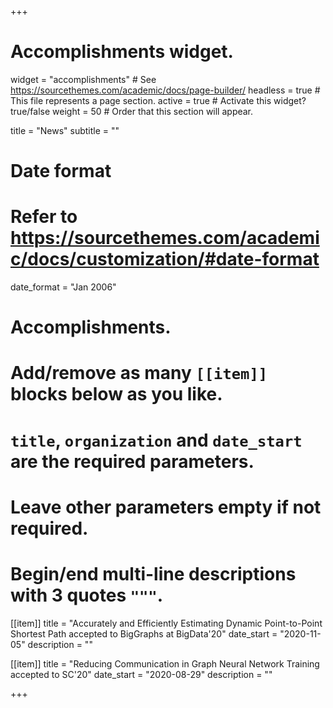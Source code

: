 +++
# Accomplishments widget.
widget = "accomplishments"  # See https://sourcethemes.com/academic/docs/page-builder/
headless = true  # This file represents a page section.
active = true  # Activate this widget? true/false
weight = 50  # Order that this section will appear.

title = "News"
subtitle = ""

# Date format
#   Refer to https://sourcethemes.com/academic/docs/customization/#date-format
date_format = "Jan 2006"

# Accomplishments.
#   Add/remove as many `[[item]]` blocks below as you like.
#   `title`, `organization` and `date_start` are the required parameters.
#   Leave other parameters empty if not required.
#   Begin/end multi-line descriptions with 3 quotes `"""`.
[[item]]
  title = "Accurately and Efficiently Estimating Dynamic Point-to-Point Shortest Path accepted to BigGraphs at BigData'20"
  date_start = "2020-11-05"
  description = ""

[[item]]
  title = "Reducing Communication in Graph Neural Network Training accepted to SC'20"
  date_start = "2020-08-29"
  description = ""

+++

